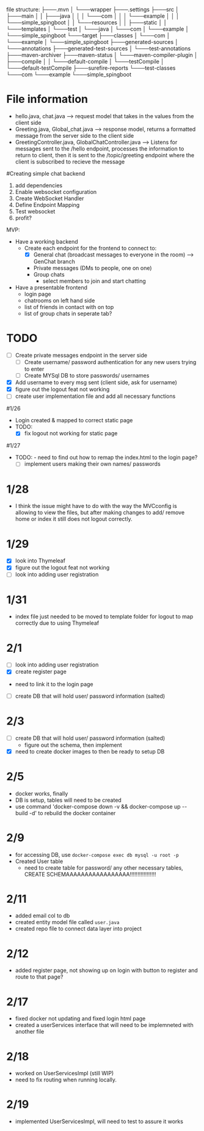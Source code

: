 file structure:
├───.mvn
│   └───wrapper
├───.settings
├───src
│   ├───main
│   │   ├───java
│   │   │   └───com
│   │   │       └───example
│   │   │           └───simple_spingboot
│   │   └───resources
│   │       ├───static
│   │       └───templates
│   └───test
│       └───java
│           └───com
│               └───example
│                   └───simple_spingboot
└───target
    ├───classes
    │   └───com
    │       └───example
    │           └───simple_spingboot
    ├───generated-sources
    │   └───annotations
    ├───generated-test-sources
    │   └───test-annotations
    ├───maven-archiver
    ├───maven-status
    │   └───maven-compiler-plugin
    │       ├───compile
    │       │   └───default-compile
    │       └───testCompile
    │           └───default-testCompile
    ├───surefire-reports
    └───test-classes
        └───com
            └───example
                └───simple_spingboot

# File information
- hello.java, chat.java --> request model that takes in the values from the client side
- Greeting.java, Global_chat.java --> response model, returns a formatted message from the server side to the client side
- GreetingController.java, GlobalChatController.java --> Listens for messages sent to the /hello endpoint, processes the information to return to client, then it is sent to the /topic/greeting endpoint where the client is subscribed to recieve the message

#Creating simple chat backend
1. add dependencies
2. Enable websocket configuration
3. Create WebSocket Handler
4. Define Endpoint Mapping
5. Test websocket
6. profit?

MVP:
- Have a working backend
    - Create each endpoint for the frontend to connect to:
       - [x] General chat (broadcast messages to everyone in the room) --> GenChat branch
        - Private messages (DMs to people, one on one)
        - Group chats
            - select members to join and start chatting
- Have a presentable frontend
    - login page
    - chatrooms on left hand side
    - list of friends in contact with on top
    - list of group chats in seperate tab?

# TODO
-  [ ] Create private messages endpoint in the server side
    -   [ ] Create username/ password authentication for any new users trying to enter
    -   [ ] Create MYSql DB to store passwords/ usernames
- [x] Add username to every msg sent (client side, ask for username)
- [x] figure out the logout feat not working
- [ ] create user implementation file and add all necessary functions

#1/26
- Login created & mapped to correct static page
- TODO: 
  - [x] fix logout not working for static page

#1/27
- TODO: 
        - need to find out how to remap the index.html to the login page?
    - [ ] implement users making their own names/ passwords

# 1/28
- I think the issue might have to do with the way the MVCconfig is allowing to view the files, but after making changes to add/ remove home or index it still does not logout correctly.

# 1/29
- [x] look into Thymeleaf
- [x] figure out the logout feat not working
- [ ] look into adding user registration

# 1/31
- index file just needed to be moved to template folder for logout to map correctly due to using Thymeleaf

# 2/1
- [ ] look into adding user registration
- [x] create register page
- need to link it to the login page
- [ ] create DB that will hold user/ password information (salted)

# 2/3
- [ ] create DB that will hold user/ password information (salted)
    - figure out the schema, then implement
- [x] need to create docker images to then be ready to setup DB

# 2/5
- docker works, finally
- DB is setup, tables will need to be created
- use command 'docker-compose down -v && docker-compose up --build -d' to rebuild the docker container

# 2/9
- for accessing DB, use `docker-compose exec db mysql -u root -p`
- Created User table
    - need to create table for password/ any other necessary tables, CREATE SCHEMAAAAAAAAAAAAAAAAA!!!!!!!!!!!!!!!!!

# 2/11
- added email col to db
- created entity model file called `user.java`
- created repo file to connect data layer into project

# 2/12
- added register page, not showing up on login with button to register and route to that page?

# 2/17
- fixed docker not updating and fixed login html page
- created a userServices interface that will need to be implemneted with another file

# 2/18
- worked on UserServicesImpl (still WIP)
- need to fix routing when running locally.

# 2/19
- implemented UserServicesImpl, will need to test to assure it works
